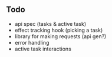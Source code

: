 ## Todo 
- api spec (tasks & active task)
- effect tracking hook (picking a task)
- library for making requests (api gen?)
- error handling
- active task interactions 
